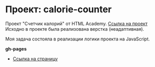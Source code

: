 # Проект: calorie-counter

Проект "Счетчик калорий" от HTML Academy.
[Ссылка на проект](https://htmlacademy.ru/skills/calories-counter)
Исходно в проекте была реализована верстка (неадаптивная).

Моя задача состояла в реализации логики проекта на JavaScript.

**gh-pages**

* [Ссылка на страницу](https://elenaliubimova.github.io/calorie-counter/)